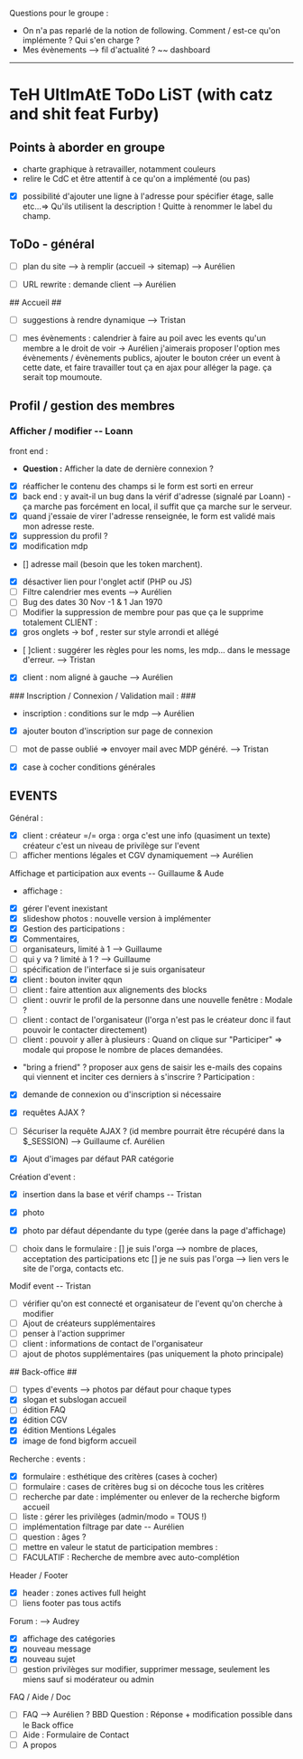 Questions pour le groupe :
- On n'a pas reparlé de la notion de following. Comment / est-ce qu'on implémente ? Qui s'en charge ?
- Mes évènements --> fil d'actualité ? ~~ dashboard

-----------------------------------------------------------------------

# TeH UltImAtE ToDo LiST (with catz and shit feat Furby) #


## Points à aborder en groupe ##

- charte graphique à retravailler, notamment couleurs
- relire le CdC et être attentif à ce qu'on a implémenté (ou pas)
- [x] possibilité d'ajouter une ligne à l'adresse pour spécifier étage, salle etc...=> Qu'ils utilisent la description ! Quitte à renommer le label du champ.


## ToDo - général ##

- [ ] plan du site --> à remplir (accueil -> sitemap) --> Aurélien
- [ ] URL rewrite : demande client --> Aurélien



## Accueil ##

- [ ] suggestions à rendre dynamique --> Tristan
- [ ] mes évènements : calendrier à faire au poil avec les events qu'un membre a le droit de voir -> Aurélien
    j'aimerais proposer l'option mes évènements / évènements publics, ajouter le bouton créer un event à cette date, et faire travailler tout ça en ajax pour alléger la page. ça serait top moumoute.


## Profil / gestion des membres ##

### Afficher / modifier -- Loann ###
front end :
- **Question :** Afficher la date de dernière connexion ?
- [x] réafficher le contenu des champs si le form est sorti en erreur
- [x] back end : y avait-il un bug dans la vérif d'adresse (signalé par Loann) - ça marche pas forcément en local, il suffit que ça marche sur le serveur.
- [x] quand j'essaie de virer l'adresse renseignée, le form est validé mais mon adresse reste.
- [x] suppression du profil ?
- [x] modification mdp
- [] adresse mail (besoin que les token marchent).
- [x] désactiver lien pour l'onglet actif (PHP ou JS)
- [ ] Filtre calendrier mes events --> Aurélien
- [ ] Bug des dates 30 Nov -1 & 1 Jan 1970
- [ ] Modifier la suppression de membre pour pas que ça le supprime totalement
CLIENT :
- [x] gros onglets -> bof , rester sur style arrondi et allégé
- [ ]client : suggérer les règles pour les noms, les mdp... dans le message d'erreur. --> Tristan
- [x] client : nom aligné à gauche --> Aurélien

### Inscription / Connexion / Validation mail : ###
- inscription : conditions sur le mdp --> Aurélien
- [x] ajouter bouton d'inscription sur page de connexion
- [ ] mot de passe oublié => envoyer mail avec MDP généré. --> Tristan
- [x] case à cocher conditions générales


## EVENTS ##

Général :
- [x] client : créateur =/= orga : orga c'est une info (quasiment un texte) créateur c'est un niveau de privilège sur l'event
- [ ] afficher mentions légales et CGV dynamiquement --> Aurélien

Affichage et participation aux events  -- Guillaume & Aude
- affichage :
- [x] gérer l'event inexistant
- [x] slideshow photos : nouvelle version à implémenter
- [x] Gestion des participations :
- [x] Commentaires,
- [ ] organisateurs, limité à 1 --> Guillaume
- [ ] qui y va ? limité à 1 ? --> Guillaume
- [ ] spécification de l'interface si je suis organisateur
- [x] client : bouton inviter qqun
- [ ] client : faire attention aux alignements des blocks
- [ ] client : ouvrir le profil de la personne dans une nouvelle fenêtre : Modale ?
- [ ] client : contact de l'organisateur (l'orga n'est pas le créateur donc il faut pouvoir le contacter directement)
- [ ] client : pouvoir y aller à plusieurs : Quand on clique sur "Participer" => modale qui propose le nombre de places demandées.
- "bring a friend" ? proposer aux gens de saisir les e-mails des copains qui viennent et inciter ces derniers à s'inscrire ?
Participation :
- [x] demande de connexion ou d'inscription si nécessaire
- [x] requêtes AJAX ?
- [ ] Sécuriser la requête AJAX ? (id membre pourrait être récupéré dans la $_SESSION) --> Guillaume cf. Aurélien
- [x] Ajout d'images par défaut PAR catégorie


Création d'event :
- [x] insertion dans la base et vérif champs -- Tristan
- [x] photo
- [x] photo par défaut dépendante du type (gerée dans la page d'affichage)
- [ ] choix dans le formulaire :
[] je suis l'orga --> nombre de places, acceptation des participations etc
[] je ne suis pas l'orga --> lien vers le site de l'orga, contacts etc.


Modif event -- Tristan
- [ ] vérifier qu'on est connecté et organisateur de l'event qu'on cherche à modifier
- [ ] Ajout de créateurs supplémentaires
- [ ] penser à l'action supprimer
- [ ] client : informations de contact de l'organisateur
- [ ] ajout de photos supplémentaires (pas uniquement la photo principale)

## Back-office ##


- [ ] types d'events --> photos par défaut pour chaque types
- [x] slogan et subslogan accueil
- [ ] édition FAQ
- [x] édition CGV
- [x] édition Mentions Légales
- [x] image de fond bigform accueil

Recherche :
events :
- [x] formulaire : esthétique des critères (cases à cocher)
- [ ] formulaire : cases de critères bug si on décoche tous les critères
- [ ] recherche par date : implémenter ou enlever de la recherche bigform accueil
- [ ] liste : gérer les privilèges (admin/modo = TOUS !)
- [ ] implémentation filtrage par date -- Aurélien
- [ ] question : âges ?
- [ ] mettre en valeur le statut de participation
membres :
- [ ] FACULATIF : Recherche de membre avec auto-complétion

Header / Footer
- [x] header : zones actives full height
- [ ] liens footer pas tous actifs

Forum : --> Audrey
- [x] affichage des catégories
- [x] nouveau message
- [x] nouveau sujet
- [ ] gestion privilèges sur modifier, supprimer message, seulement les miens sauf si modérateur ou admin

FAQ / Aide / Doc
- [ ] FAQ --> Aurélien ? BBD Question : Réponse + modification possible dans le Back office
- [ ] Aide : Formulaire de Contact
- [ ] A propos
